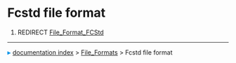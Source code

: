 # Fcstd file format
1.  REDIRECT [File\_Format\_FCStd](File_Format_FCStd.md)



---
![](images/Right_arrow.png) [documentation index](../README.md) > [File_Formats](Category_File_Formats.md) > Fcstd file format

